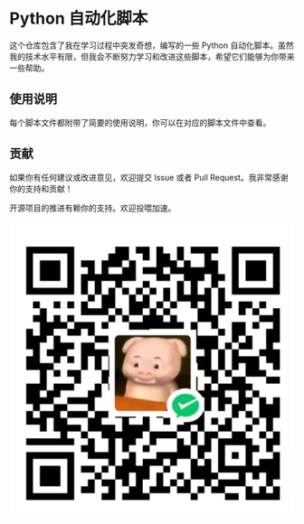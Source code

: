 # Python 自动化脚本

这个仓库包含了我在学习过程中突发奇想，编写的一些 Python 自动化脚本。虽然我的技术水平有限，但我会不断努力学习和改进这些脚本，希望它们能够为你带来一些帮助。

## 使用说明

每个脚本文件都附带了简要的使用说明，你可以在对应的脚本文件中查看。

## 贡献

如果你有任何建议或改进意见，欢迎提交 Issue 或者 Pull Request。我非常感谢你的支持和贡献！

开源项目的推进有赖你的支持。欢迎投喂加速。

![image](./picture/faf375bdf48026cfbfdb1f809571bb3.jpg)
